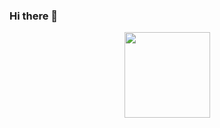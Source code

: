 ### Hi there 👋
<div align="center">
  <img height="137px" src="https://github-readme-stats.vercel.app/api?username=LJSthu&hide_title=true&hide_border=true&show_icons=true&line_height=21&text_color=333&icon_color=333&bg_color=fffefe&theme=github" />
</div>

 
<!--
**LongLongMorty/LongLongMorty** is a ✨ _special_ ✨ repository because its `README.md` (this file) appears on your GitHub profile.

Here are some ideas to get you started:

- 🔭 I’m currently working on ...
- 🌱 I’m currently learning ...
- 👯 I’m looking to collaborate on ...
- 🤔 I’m looking for help with ...
- 💬 Ask me about ...
- 📫 How to reach me: ...
- 😄 Pronouns: ...
- ⚡ Fun fact: ...
-->
